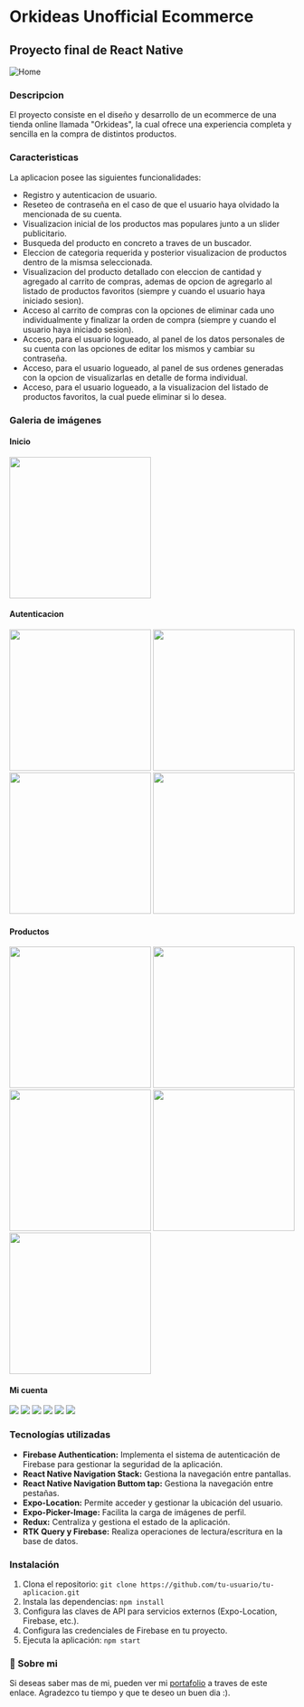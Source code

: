 # Orkideas Unofficial Ecommerce
## Proyecto final de React Native

![Home](https://res.cloudinary.com/lucalagos/image/upload/v1712326821/orkideas-ecommerce/logos_coderhouse_swcuwv.png)

### Descripcion

El proyecto consiste en el diseño y desarrollo de un ecommerce de una tienda online llamada "Orkideas", la cual ofrece una experiencia completa y sencilla en la compra de distintos productos.

### Caracteristicas

La aplicacion posee las siguientes funcionalidades:

* Registro y autenticacion de usuario.
* Reseteo de contraseña en el caso de que el usuario haya olvidado la mencionada de su cuenta.
* Visualizacion inicial de los productos mas populares junto a un slider publicitario.
* Busqueda del producto en concreto a traves de un buscador.
* Eleccion de categoria requerida y posterior visualizacion de productos dentro de la mismsa seleccionada.
* Visualizacion del producto detallado con eleccion de cantidad y agregado al carrito de compras, ademas de opcion de agregarlo al listado de productos favoritos (siempre y cuando el usuario haya iniciado sesion).
* Acceso al carrito de compras con la opciones de eliminar cada uno individualmente y finalizar la orden de compra (siempre y cuando el usuario haya iniciado sesion).
* Acceso, para el usuario logueado, al panel de los datos personales de su cuenta con las opciones de editar los mismos y cambiar su contraseña.
* Acceso, para el usuario logueado, al panel de sus ordenes generadas con la opcion de visualizarlas en detalle de forma individual.
* Acceso, para el usuario logueado, a la visualizacion del listado de productos favoritos, la cual puede eliminar si lo desea.

### Galeria de imágenes

#### Inicio

<div>
    <img src="https://res.cloudinary.com/lucalagos/image/upload/v1712326822/orkideas-ecommerce/home_w5tobn.png" width="250"/>
</div>

#### Autenticacion

<div>
    <img src="https://res.cloudinary.com/lucalagos/image/upload/v1712326822/orkideas-ecommerce/login_i7fci7.png" width="250"/>
    <img src="https://res.cloudinary.com/lucalagos/image/upload/v1712326827/orkideas-ecommerce/register_moxvio.png" width="250"/>
    <img src="https://res.cloudinary.com/lucalagos/image/upload/v1712326827/orkideas-ecommerce/register2_ghn4rg.png" width="250"/>
    <img src="https://res.cloudinary.com/lucalagos/image/upload/v1712326822/orkideas-ecommerce/change-password_o1e8dl.png" width="250"/>
</div>

#### Productos

<div>
    <img src="https://res.cloudinary.com/lucalagos/image/upload/v1712326822/orkideas-ecommerce/modal-searcher_rnu3cd.png" width="250"/>
    <img src="https://res.cloudinary.com/lucalagos/image/upload/v1712326822/orkideas-ecommerce/modal-category_mqr24z.png" width="250"/>
    <img src="https://res.cloudinary.com/lucalagos/image/upload/v1712326827/orkideas-ecommerce/products-by-category_gqxfxm.png" width="250"/>
    <img src="https://res.cloudinary.com/lucalagos/image/upload/v1712326826/orkideas-ecommerce/product-detail_jjtag9.png" width="250"/>
    <img src="https://res.cloudinary.com/lucalagos/image/upload/v1712326828/orkideas-ecommerce/shopping-cart_xqougy.png" width="250"/>
</div>

#### Mi cuenta

<div>
    <img src="https://res.cloudinary.com/lucalagos/image/upload/v1712326823/orkideas-ecommerce/my-profile_rv0kuw.png"/>
    <img src="https://res.cloudinary.com/lucalagos/image/upload/v1712326828/orkideas-ecommerce/update-account_yukbf5.png"/>
    <img src="https://res.cloudinary.com/lucalagos/image/upload/v1712326828/orkideas-ecommerce/update-account2_y7n83z.png"/>
    <img src="https://res.cloudinary.com/lucalagos/image/upload/v1712326823/orkideas-ecommerce/my-favs_nmnvmj.png"/>
    <img src="https://res.cloudinary.com/lucalagos/image/upload/v1712326823/orkideas-ecommerce/my-orders_v8sdud.png"/>
    <img src="https://res.cloudinary.com/lucalagos/image/upload/v1712326824/orkideas-ecommerce/order-detail_ycp1ro.png"/>
</div>

### Tecnologías utilizadas

- **Firebase Authentication:** Implementa el sistema de autenticación de Firebase para gestionar la seguridad de la aplicación.
- **React Native Navigation Stack:** Gestiona la navegación entre pantallas.
- **React Native Navigation Buttom tap:** Gestiona la navegación entre pestañas.
- **Expo-Location:** Permite acceder y gestionar la ubicación del usuario.
- **Expo-Picker-Image:** Facilita la carga de imágenes de perfil.
- **Redux:** Centraliza y gestiona el estado de la aplicación.
- **RTK Query y Firebase:** Realiza operaciones de lectura/escritura en la base de datos.

### Instalación

1. Clona el repositorio: `git clone https://github.com/tu-usuario/tu-aplicacion.git`
2. Instala las dependencias: `npm install`
3. Configura las claves de API para servicios externos (Expo-Location, Firebase, etc.).
4. Configura las credenciales de Firebase en tu proyecto.
5. Ejecuta la aplicación: `npm start`

### 🚀 Sobre mi

Si deseas saber mas de mi, pueden ver mi [portafolio](https://luca-lagos.vercel.app/) a traves de este enlace. Agradezco tu tiempo y que te deseo un buen dia :).